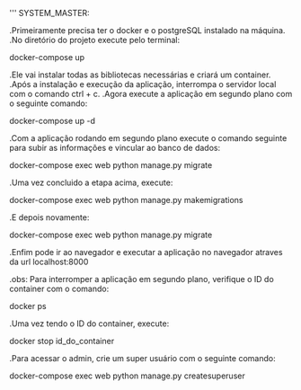 '''
SYSTEM_MASTER:

.Primeiramente precisa ter o docker e o postgreSQL instalado na máquina.
.No diretório do projeto execute pelo terminal:

docker-compose up 

.Ele vai instalar todas as bibliotecas necessárias e criará um container.
.Após a instalação e execução da aplicação, interrompa o servidor local com o comando ctrl + c. 
.Agora execute a aplicação em segundo plano com o seguinte comando:

docker-compose up -d

.Com a aplicação rodando em segundo plano execute o comando seguinte para subir as informações e vincular ao banco de dados: 

docker-compose exec web python manage.py migrate

.Uma vez concluido a etapa acima, execute: 

docker-compose exec web python manage.py makemigrations

.E depois novamente: 

docker-compose exec web python manage.py migrate

.Enfim pode ir ao navegador e executar a aplicação no navegador atraves da url localhost:8000

.obs: Para interromper a aplicação em segundo plano, verifique o ID do container com o comando: 

docker ps 

.Uma vez tendo o ID do container, execute: 

docker stop id_do_container

.Para acessar o admin, crie um super usuário com o seguinte comando: 

docker-compose exec web python manage.py createsuperuser



